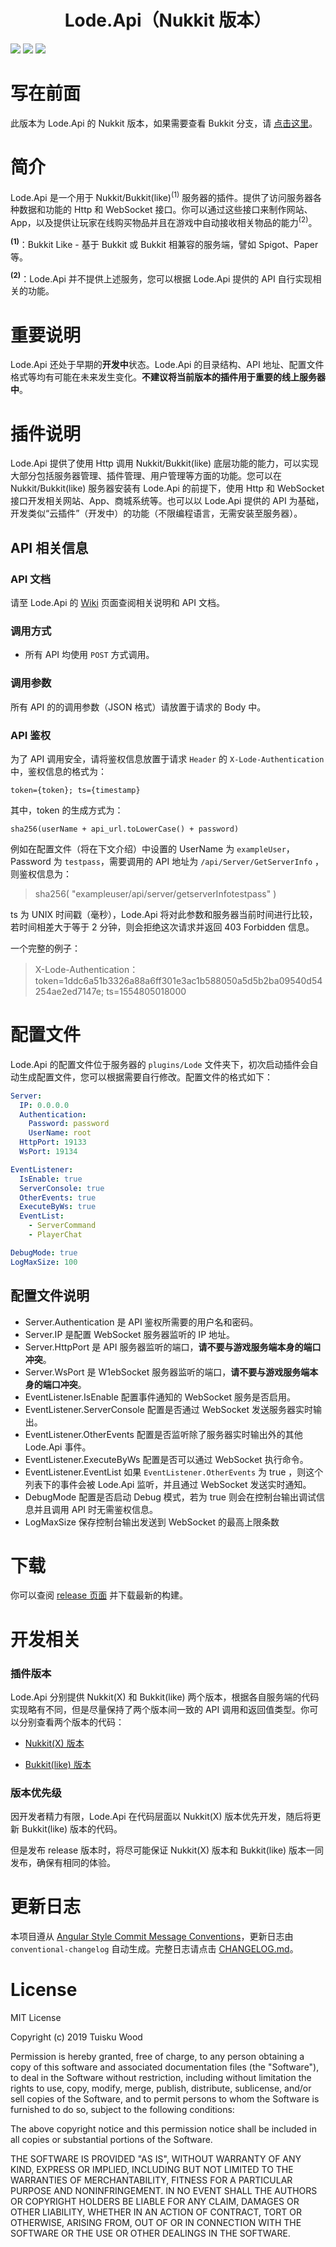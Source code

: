 <h1 align="center">
    Lode.Api（Nukkit 版本）
</h1>

[![](https://img.shields.io/badge/NUKKIT-1.0-blue?style=flat-square)](https://ci.nukkitx.com/job/NukkitX/job/Nukkit/job/master/)
![](https://img.shields.io/badge/JDK-≥1.8-blue?style=flat-square)
[![](https://img.shields.io/badge/LICENSE-MIT-green?style=flat-square)](./LICENSE)

# 写在前面
此版本为 Lode.Api 的 Nukkit 版本，如果需要查看 Bukkit 分支，请 [点击这里](https://github.com/Tuisku-L/Lode.Api.Bukkit)。

# 简介
Lode.Api 是一个用于 Nukkit/Bukkit(like)<sup>(1)</sup> 服务器的插件。提供了访问服务器各种数据和功能的 Http 和 WebSocket 接口。你可以通过这些接口来制作网站、App，以及提供让玩家在线购买物品并且在游戏中自动接收相关物品的能力<sup>(2)</sup>。

**<sup>(1)</sup>**：Bukkit Like - 基于 Bukkit 或 Bukkit 相兼容的服务端，譬如 Spigot、Paper 等。

**<sup>(2)</sup>**：Lode.Api 并不提供上述服务，您可以根据 Lode.Api 提供的 API 自行实现相关的功能。

# 重要说明
Lode.Api 还处于早期的**开发中**状态。Lode.Api 的目录结构、API 地址、配置文件格式等均有可能在未来发生变化。**不建议将当前版本的插件用于重要的线上服务器中**。

# 插件说明
Lode.Api 提供了使用 Http 调用 Nukkit/Bukkit(like) 底层功能的能力，可以实现大部分包括服务器管理、插件管理、用户管理等方面的功能。您可以在 Nukkit/Bukkit(like) 服务器安装有 Lode.Api 的前提下，使用 Http 和 WebSocket 接口开发相关网站、App、商城系统等。也可以以 Lode.Api 提供的 API 为基础，开发类似“云插件”（开发中）的功能（不限编程语言，无需安装至服务器）。

## API 相关信息

### API 文档
请至 Lode.Api 的 [Wiki](https://github.com/Tuisku-L/Lode.Api/wiki) 页面查阅相关说明和 API 文档。

### 调用方式

- 所有 API 均使用 `POST` 方式调用。

### 调用参数

所有 API 的的调用参数（JSON 格式）请放置于请求的 Body 中。

### API 鉴权

为了 API 调用安全，请将鉴权信息放置于请求 `Header` 的 `X-Lode-Authentication` 中，鉴权信息的格式为：

`token={token}; ts={timestamp}`

其中，token 的生成方式为：

```
sha256(userName + api_url.toLowerCase() + password)
```

例如在配置文件（将在下文介绍）中设置的 UserName 为 `exampleUser`，Password 为 `testpass`，需要调用的 API 地址为 `/api/Server/GetServerInfo` ，则鉴权信息为：

> sha256( "exampleuser/api/server/getserverInfotestpass" )

ts 为 UNIX 时间戳（毫秒），Lode.Api 将对此参数和服务器当前时间进行比较，若时间相差大于等于 2 分钟，则会拒绝这次请求并返回 403 Forbidden 信息。

一个完整的例子：

> X-Lode-Authentication： token=1ddc6a51b3326a88a6ff301e3ac1b588050a5d5b2ba09540d54254ae2ed7147e; ts=1554805018000

# 配置文件
Lode.Api 的配置文件位于服务器的 `plugins/Lode` 文件夹下，初次启动插件会自动生成配置文件，您可以根据需要自行修改。配置文件的格式如下：

```YAML
Server:
  IP: 0.0.0.0
  Authentication:
    Password: password
    UserName: root
  HttpPort: 19133
  WsPort: 19134

EventListener:
  IsEnable: true
  ServerConsole: true
  OtherEvents: true
  ExecuteByWs: true
  EventList:
    - ServerCommand
    - PlayerChat

DebugMode: true
LogMaxSize: 100
```

## 配置文件说明

- Server.Authentication 是 API 鉴权所需要的用户名和密码。
- Server.IP 是配置 WebSocket 服务器监听的 IP 地址。
- Server.HttpPort 是 API 服务器监听的端口，**请不要与游戏服务端本身的端口冲突**。
- Server.WsPort 是 W1ebSocket 服务器监听的端口，**请不要与游戏服务端本身的端口冲突**。
- EventListener.IsEnable 配置事件通知的 WebSocket 服务是否启用。
- EventListener.ServerConsole 配置是否通过 WebSocket 发送服务器实时输出。
- EventListener.OtherEvents 配置是否监听除了服务器实时输出外的其他 Lode.Api 事件。
- EventListener.ExecuteByWs 配置是否可以通过 WebSocket 执行命令。
- EventListener.EventList 如果 `EventListener.OtherEvents` 为 true ，则这个列表下的事件会被 Lode.Api 监听，并且通过 WebSocket 发送实时通知。
- DebugMode 配置是否启动 Debug 模式，若为 true 则会在控制台输出调试信息并且调用 API 时无需鉴权信息。
- LogMaxSize 保存控制台输出发送到 WebSocket 的最高上限条数

# 下载

你可以查阅 [release 页面](https://github.com/Tuisku-L/Lode.Api/releases) 并下载最新的构建。

# 开发相关

### 插件版本
Lode.Api 分别提供 Nukkit(X) 和 Bukkit(like) 两个版本，根据各自服务端的代码实现略有不同，但是尽量保持了两个版本间一致的 API 调用和返回值类型。你可以分别查看两个版本的代码：

- [Nukkit(X) 版本](https://github.com/Tuisku-L/Lode.Api)

- [Bukkit(like) 版本](https://github.com/Tuisku-L/Lode.Api.Bukkit)

### 版本优先级
因开发者精力有限，Lode.Api 在代码层面以 Nukkit(X) 版本优先开发，随后将更新 Bukkit(like) 版本的代码。

但是发布 release 版本时，将尽可能保证 Nukkit(X) 版本和 Bukkit(like) 版本一同发布，确保有相同的体验。

# 更新日志
本项目遵从 [Angular Style Commit Message Conventions](https://gist.github.com/stephenparish/9941e89d80e2bc58a153)，更新日志由 `conventional-changelog` 自动生成。完整日志请点击 [CHANGELOG.md](./CHANGELOG.md)。

# License
MIT License

Copyright (c) 2019 Tuisku Wood

Permission is hereby granted, free of charge, to any person obtaining a copy of this software and associated documentation files (the "Software"), to deal in the Software without restriction, including without limitation the rights to use, copy, modify, merge, publish, distribute, sublicense, and/or sell copies of the Software, and to permit persons to whom the Software is furnished to do so, subject to the following conditions:

The above copyright notice and this permission notice shall be included in all copies or substantial portions of the Software.

THE SOFTWARE IS PROVIDED "AS IS", WITHOUT WARRANTY OF ANY KIND, EXPRESS OR IMPLIED, INCLUDING BUT NOT LIMITED TO THE WARRANTIES OF MERCHANTABILITY, FITNESS FOR A PARTICULAR PURPOSE AND NONINFRINGEMENT. IN NO EVENT SHALL THE AUTHORS OR COPYRIGHT HOLDERS BE LIABLE FOR ANY CLAIM, DAMAGES OR OTHER LIABILITY, WHETHER IN AN ACTION OF CONTRACT, TORT OR OTHERWISE, ARISING FROM, OUT OF OR IN CONNECTION WITH THE SOFTWARE OR THE USE OR OTHER DEALINGS IN THE SOFTWARE.
